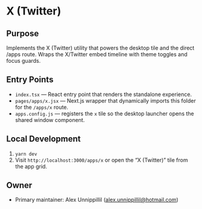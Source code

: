 # X (Twitter)

## Purpose
Implements the X (Twitter) utility that powers the desktop tile and the direct /apps route. Wraps the X/Twitter embed timeline with theme toggles and focus guards.

## Entry Points
- `index.tsx` — React entry point that renders the standalone experience.
- `pages/apps/x.jsx` — Next.js wrapper that dynamically imports this folder for the `/apps/x` route.
- `apps.config.js` — registers the `x` tile so the desktop launcher opens the shared window component.

## Local Development
1. `yarn dev`
2. Visit `http://localhost:3000/apps/x` or open the “X (Twitter)” tile from the app grid.

## Owner
- Primary maintainer: Alex Unnippillil (alex.unnippillil@hotmail.com)

